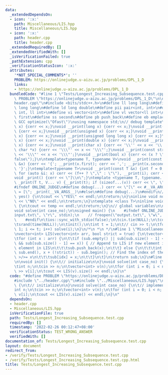 ```yaml
---
data:
  _extendedDependsOn:
  - icon: ':x:'
    path: Miscellaneous/LIS.hpp
    title: Miscellaneous/LIS.hpp
  - icon: ':x:'
    path: header.cpp
    title: header.cpp
  _extendedRequiredBy: []
  _extendedVerifiedWith: []
  _isVerificationFailed: true
  _pathExtension: cpp
  _verificationStatusIcon: ':x:'
  attributes:
    '*NOT_SPECIAL_COMMENTS*': ''
    PROBLEM: https://onlinejudge.u-aizu.ac.jp/problems/DPL_1_D
    links:
    - https://onlinejudge.u-aizu.ac.jp/problems/DPL_1_D
  bundledCode: "#line 1 \"Tests/Longest_Increasing_Subsequence.test.cpp\"\n#define\
    \ PROBLEM \"https://onlinejudge.u-aizu.ac.jp/problems/DPL_1_D\"\n\n#line 1 \"\
    header.cpp\"\n#include <bits/stdc++.h>\n#define ll long long\n#define ull unsigned\
    \ long long\n#define ld long double\n#define pii pair<int, int>\n#define pll pair<ll\
    \ int, ll int>\n#define vi vector<int>\n#define vl vector<ll int>\n#define ff\
    \ first\n#define ss second\n#define pb push_back\n#define eb emplace_back\n#pragma\
    \ GCC optimize(\"Ofast\")\nusing namespace std;\n// debug template\nvoid __print(int\
    \ x) {cerr << x;}\nvoid __print(long x) {cerr << x;}\nvoid __print(long long x)\
    \ {cerr << x;}\nvoid __print(unsigned x) {cerr << x;}\nvoid __print(unsigned long\
    \ x) {cerr << x;}\nvoid __print(unsigned long long x) {cerr << x;}\nvoid __print(float\
    \ x) {cerr << x;}\nvoid __print(double x) {cerr << x;}\nvoid __print(long double\
    \ x) {cerr << x;}\nvoid __print(char x) {cerr << '\\'' << x << '\\'';}\nvoid __print(const\
    \ char *x) {cerr << '\\\"' << x << '\\\"';}\nvoid __print(const string &x) {cerr\
    \ << '\\\"' << x << '\\\"';}\nvoid __print(bool x) {cerr << (x ? \"true\" : \"\
    false\");}\n\ntemplate<typename T, typename V>\nvoid __print(const pair<T, V>\
    \ &x) {cerr << '{'; __print(x.first); cerr << ','; __print(x.second); cerr <<\
    \ '}';}\ntemplate<typename T>\nvoid __print(const T &x) {int f = 0; cerr << '{';\
    \ for (auto &i: x) cerr << (f++ ? \",\" : \"\"), __print(i); cerr << \"}\";}\n\
    void _print() {cerr << \"]\\n\";}\ntemplate <typename T, typename... V>\nvoid\
    \ _print(T t, V... v) {__print(t); if (sizeof...(v)) cerr << \", \"; _print(v...);}\n\
    #ifndef ONLINE_JUDGE\n#define debug(...) cerr << \"[\" << #__VA_ARGS__ << \"]\
    \ = [\"; _print(__VA_ARGS__)\n#else\n#define debug(...)\n#endif\n//\ninline void\
    \ yes() {\n\tcout << \"YES\" << endl;\n\treturn;\n}\ninline void no() {\n\tcout\
    \ << \"NO\" << endl;\n\treturn;\n}\ntemplate <class T>\ninline void out(T temp)\
    \ {\n\tcout << temp << endl;\n\treturn;\n}\n// global variables\n\nvoid init();\n\
    void solve(int case_no);\n\nsigned main() {\n    #ifndef ONLINE_JUDGE\n    freopen(\"\
    input.txt\", \"r\", stdin);\n    // freopen(\"output.txt\", \"w\", stdout);\n\
    \    #endif\n\tios::sync_with_stdio(false);\n\tcin.tie(NULL);\n\tcout.tie(NULL);\n\
    \tsrand(time(NULL));\n\tinit();\n\tint t = 1;\n\t// cin >> t;\n\tfor (int i =\
    \ 1; i <= t; i++) solve(i);\n}\n/*\n *\n */\n#line 1 \"Miscellaneous/LIS.hpp\"\
    \nvector<int> LIS(vector<int> arr, bool strict = true) {\n\tvector<int> sub;\n\
    \tfor (int x : arr) {\n\t\tif (sub.empty() || sub[sub.size() - 1] < x || (!strict\
    \ && sub[sub.size() - 1] == x)) { // Append to LIS if new element is >=/> last\
    \ element in LIS\n\t\t\tsub.push_back(x);\n\t\t} else {\n\t\t\tint idx = lower_bound(sub.begin(),\
    \ sub.end(), x + (!strict)) - sub.begin(); // Find the index of the smallest number\
    \ >/>= x\n\t\t\tsub[idx] = x;\n\t\t}\n\t}\n\treturn sub;\n}\n#line 5 \"Tests/Longest_Increasing_Subsequence.test.cpp\"\
    \n\nvoid init() {\n\t// initialize\n\n}\nvoid solve(int case_no) {\n\t// implementation\n\
    \tint n;\n\tcin >> n;\n\tvector<int> v(n);\n\tfor (int i = 0; i < n; i++) cin\
    \ >> v[i];\n\tcout << LIS(v).size() << endl;\n}\n"
  code: "#define PROBLEM \"https://onlinejudge.u-aizu.ac.jp/problems/DPL_1_D\"\n\n\
    #include \"../header.cpp\"\n#include \"../Miscellaneous/LIS.hpp\"\n\nvoid init()\
    \ {\n\t// initialize\n\n}\nvoid solve(int case_no) {\n\t// implementation\n\t\
    int n;\n\tcin >> n;\n\tvector<int> v(n);\n\tfor (int i = 0; i < n; i++) cin >>\
    \ v[i];\n\tcout << LIS(v).size() << endl;\n}\n"
  dependsOn:
  - header.cpp
  - Miscellaneous/LIS.hpp
  isVerificationFile: true
  path: Tests/Longest_Increasing_Subsequence.test.cpp
  requiredBy: []
  timestamp: '2022-02-26 00:12:47+08:00'
  verificationStatus: TEST_WRONG_ANSWER
  verifiedWith: []
documentation_of: Tests/Longest_Increasing_Subsequence.test.cpp
layout: document
redirect_from:
- /verify/Tests/Longest_Increasing_Subsequence.test.cpp
- /verify/Tests/Longest_Increasing_Subsequence.test.cpp.html
title: Tests/Longest_Increasing_Subsequence.test.cpp
---
```

